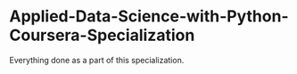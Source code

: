 # Applied-Data-Science-with-Python-Coursera-Specialization
Everything done as a part of this specialization.
